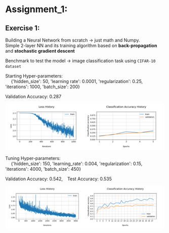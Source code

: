 
# Assignment_1:

## Exercise 1:
Building a Neural Network from scratch → just math and Numpy.\
Simple 2-layer NN and its training algorithm based on **back-propagation** and **stochastic gradient descent**

Benchmark to test the model → image classification task using `CIFAR-10 dataset`

Starting Hyper-parameters:\
&emsp; {'hidden_size': 50, 'learning rate': 0.0001, 'regularization': 0.25, 'iterations': 1000, 'batch_size': 200}

Validation Accuracy: 0.287 

![ex1_basic](https://github.com/LM1997610/AdavancedML/blob/main/Assignment_1/images/ex1_basic.png)

Tuning Hyper-parameters:\
&emsp; {'hidden_size': 150, 'learning_rate': 0.004, 'regularization': 0.15, 'iterations': 4000, 'batch_size': 450}

Validation Accuracy: 0.542, &ensp; Test Accuracy:  0.535
   
![ex1_tuned](https://github.com/LM1997610/AdavancedML/blob/main/Assignment_1/images/ex1_tuned.png)

